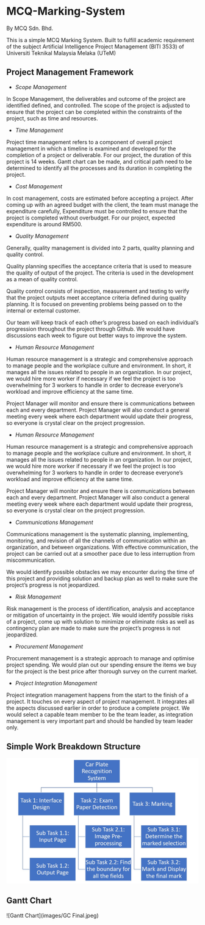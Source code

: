 # MCQ-Marking-System

By MCQ Sdn. Bhd.

<p>This is a simple MCQ Marking System. Built to fulfill academic requirement of the subject Artificial Intelligence Project Management (BITI 3533) of Universiti Teknikal Malaysia Melaka (UTeM)</p>

## Project Management Framework

- *Scope Management* 

 In Scope Management, the deliverables and outcome of the project are identified defined, and controlled. The scope of the project is adjusted to ensure that the project can be completed within the constraints of the project, such as time and resources.  

- *Time Management* 

 Project time management refers to a component of overall project management in which a timeline is examined and developed for the completion of a project or deliverable. For our project, the duration of this project is 14 weeks. Gantt chart can be made, and critical path need to be determined to identify all the processes and its duration in completing the project.  

- *Cost Management* 
 
 In cost management, costs are estimated before accepting a project. After coming up with an agreed budget with the client, the team must manage the expenditure carefully, Expenditure must be controlled to ensure that the project is completed without overbudget. For our project, expected expenditure is around RM500.
 
 
- *Quality Management* 

 Generally, quality management is divided into 2 parts, quality planning and quality control.  

 Quality planning specifies the acceptance criteria that is used to measure the quality of output of the project. The criteria is used in the development as a mean of quality control. 

 Quality control consists of inspection, measurement and testing to verify that the project outputs meet acceptance criteria defined during quality planning. It is focused on preventing problems being passed on to the internal or external customer. 

 Our team will keep track of each other’s progress based on each individual’s progression throughout the project through Github. We would have discussions each week to figure out better ways to improve the system. 
 
 
 
 - *Human Resource Management* 
 
  Human resource management is a strategic and comprehensive approach to manage people and the workplace culture and environment. In short, it manages all the issues related to people in an organization. In our project, we would hire more worker if necessary if we feel the project is too overwhelming for 3 workers to handle in order to decrease everyone’s workload and improve efficiency at the same time.  

 Project Manager will monitor and ensure there is communications between each and every department. Project Manager will also conduct a general meeting every week where each department would update their progress, so everyone is crystal clear on the project progression.  
 
 
 - *Human Resource Management*
 
 Human resource management is a strategic and comprehensive approach to manage people and the workplace culture and environment. In short, it manages all the issues related to people in an organization. In our project, we would hire more worker if necessary if we feel the project is too overwhelming for 3 workers to handle in order to decrease everyone’s workload and improve efficiency at the same time.  

 Project Manager will monitor and ensure there is communications between each and every department. Project Manager will also conduct a general meeting every week where each department would update their progress, so everyone is crystal clear on the project progression.  
 
 
 - *Communications Management*
 
 Communications management is the systematic planning, implementing, monitoring, and revision of all the channels of communication within an organization, and between organizations. With effective communication, the project can be carried out at a smoother pace due to less interruption from miscommunication. 

 We would identify possible obstacles we may encounter during the time of this project and providing solution and backup plan as well to make sure the project’s progress is not jeopardized.  
 
 
 - *Risk Management*
 
 Risk management is the process of identification, analysis and acceptance or mitigation of uncertainty in the project. We would identify possible risks of a project, come up with solution to minimize or eliminate risks as well as contingency plan are made to make sure the project’s progress is not jeopardized. 
 
 
 - *Procurement Management*
 
 Procurement management is a strategic approach to manage and optimise project spending. We would plan out our spending ensure the items we buy for the project is the best price after thorough survey on the current market.  
 
 
 - *Project Integration Management*
 
 Project integration management happens from the start to the finish of a project. It touches on every aspect of project management. It integrates all the aspects discussed earlier in order to produce a complete project. We would select a capable team member to be the team leader, as integration management is very important part and should be handled by team leader only. 
 
 ## Simple Work Breakdown Structure
 
 ![WBS](images/WBS.jpg)
 
 ## Gantt Chart
 
 ![Gantt Chart](images/GC Final.jpeg)
 

 
 
